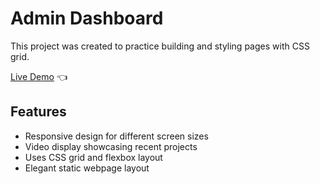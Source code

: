 # Admin Dashboard

This project was created to practice building and styling pages with CSS grid.

[Live Demo](https://pmota173.github.io/Admin-Dashboard/) 👈

## Features
- Responsive design for different screen sizes
- Video display showcasing recent projects
- Uses CSS grid and flexbox layout
- Elegant static webpage layout
